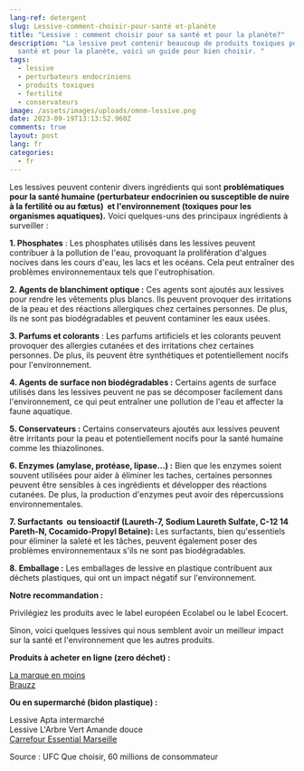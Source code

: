 ```yaml
---
lang-ref: detergent
slug: Lessive-comment-choisir-pour-santé et-planète
title: "Lessive : comment choisir pour sa santé et pour la planète?"
description: "La lessive peut contenir beaucoup de produits toxiques pour la
  santé et pour la planète, voici un guide pour bien choisir. "
tags:
  - lessive
  - perturbateurs endocriniens
  - produits toxiques
  - fertilité
  - conservateurs
image: /assets/images/uploads/omnm-lessive.png
date: 2023-09-19T13:13:52.960Z
comments: true
layout: post
lang: fr
categories:
  - fr
---
```

Les lessives peuvent contenir divers ingrédients qui sont **problématiques pour la santé humaine (perturbateur endocrinien ou susceptible de nuire à la fertilité ou au fœtus)  et l'environnement (toxiques pour les organismes aquatiques).** Voici quelques-uns des principaux ingrédients à surveiller :

**1. Phosphates** : Les phosphates utilisés dans les lessives peuvent contribuer à la pollution de l'eau, provoquant la prolifération d'algues nocives dans les cours d'eau, les lacs et les océans. Cela peut entraîner des problèmes environnementaux tels que l'eutrophisation.

**2. Agents de blanchiment optique :** Ces agents sont ajoutés aux lessives pour rendre les vêtements plus blancs. Ils peuvent provoquer des irritations de la peau et des réactions allergiques chez certaines personnes. De plus, ils ne sont pas biodégradables et peuvent contaminer les eaux usées.

**3. Parfums et colorants** : Les parfums artificiels et les colorants peuvent provoquer des allergies cutanées et des irritations chez certaines personnes. De plus, ils peuvent être synthétiques et potentiellement nocifs pour l'environnement.

**4. Agents de surface non biodégradables :** Certains agents de surface utilisés dans les lessives peuvent ne pas se décomposer facilement dans l'environnement, ce qui peut entraîner une pollution de l'eau et affecter la faune aquatique.

**5. Conservateurs :** Certains conservateurs ajoutés aux lessives peuvent être irritants pour la peau et potentiellement nocifs pour la santé humaine comme les thiazolinones. 

**6. Enzymes (amylase, protéase, lipase…) :** Bien que les enzymes soient souvent utilisées pour aider à éliminer les taches, certaines personnes peuvent être sensibles à ces ingrédients et développer des réactions cutanées. De plus, la production d'enzymes peut avoir des répercussions environnementales. 

**7. Surfactants  ou tensioactif (Laureth-7, Sodium Laureth Sulfate, C-12 14 Pareth-N, Cocamido-Propyl Betaine):** Les surfactants, bien qu'essentiels pour éliminer la saleté et les tâches, peuvent également poser des problèmes environnementaux s'ils ne sont pas biodégradables.

**8. Emballage :** Les emballages de lessive en plastique contribuent aux déchets plastiques, qui ont un impact négatif sur l'environnement.

**Notre recommandation :** 

Privilégiez les produits avec le label européen Ecolabel ou le label Ecocert. 

Sinon, voici quelques lessives qui nous semblent avoir un meilleur impact sur la santé et l'environnement que les autres produits.  

**Produits à acheter en ligne (zero déchet) :** 

[La marque en moins](https://lamarqueenmoins.fr/products/lessive) \
[Brauzz](https://www.brauzz.fr/products/feuilles-de-lessive)

**Ou en supermarché (bidon plastique) :** 

Lessive Apta intermarché\
Lessive L'Arbre Vert Amande douce [](https://www.arbrevert.fr/capsules-de-lessive-tout-en-1-amande-douce-hypoallergenique-20-lavages-)\
[Carrefour Essential Marseille](https://www.carrefour.fr/p/lessive-liquide-savon-de-marseille-carrefour-essential-3560071467609)

Source : UFC Que choisir, 60 millions de consommateur